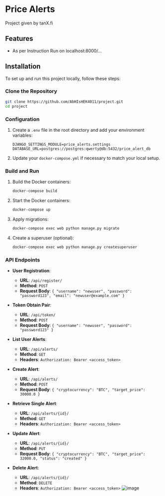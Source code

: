 # Price Alerts

Project given by tanX.fi

## Features

- As per Instruction Run on localhost:8000/...
## Installation

To set up and run this project locally, follow these steps:


### Clone the Repository

```sh
git clone https://github.com/AbHIsHEK4011/project.git
cd project
```

### Configuration

1. Create a `.env` file in the root directory and add your environment variables:

    ```env
    DJANGO_SETTINGS_MODULE=price_alerts.settings
    DATABASE_URL=postgres://postgres:qwerty@db:5432/price_alert_db
    ```

2. Update your `docker-compose.yml` if necessary to match your local setup.

### Build and Run

1. Build the Docker containers:

    ```sh
    docker-compose build
    ```

2. Start the Docker containers:

    ```sh
    docker-compose up
    ```

3. Apply migrations:

    ```sh
    docker-compose exec web python manage.py migrate
    ```

4. Create a superuser (optional):

    ```sh
    docker-compose exec web python manage.py createsuperuser
    ```

### API Endpoints

- **User Registration**:
    - **URL**: `/api/register/`
    - **Method**: `POST`
    - **Request Body**: `{ "username": "newuser", "password": "password123", "email": "newuser@example.com" }`
  
- **Token Obtain Pair**:
    - **URL**: `/api/token/`
    - **Method**: `POST`
    - **Request Body**: `{ "username": "newuser", "password": "password123" }`

- **List User Alerts**:
    - **URL**: `/api/alerts/`
    - **Method**: `GET`
    - **Headers**: `Authorization: Bearer <access_token>`

- **Create Alert**:
    - **URL**: `/api/alerts/`
    - **Method**: `POST`
    - **Request Body**: `{ "cryptocurrency": "BTC", "target_price": 30000.0 }`

- **Retrieve Single Alert**:
    - **URL**: `/api/alerts/{id}/`
    - **Method**: `GET`
    - **Headers**: `Authorization: Bearer <access_token>`

- **Update Alert**:
    - **URL**: `/api/alerts/{id}/`
    - **Method**: `PUT`
    - **Request Body**: `{ "cryptocurrency": "BTC", "target_price": 32000.0, "status": "created" }`

- **Delete Alert**:
    - **URL**: `/api/alerts/{id}/`
    - **Method**: `DELETE`
    - **Headers**: `Authorization: Bearer <access_token>`
![image](https://github.com/user-attachments/assets/c133d3f4-c84b-4b04-aa9e-8a30173a5257)

